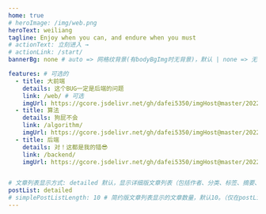 ```yaml
---
home: true
# heroImage: /img/web.png
heroText: weiliang
tagline: Enjoy when you can, and endure when you must
# actionText: 立刻进入 →
# actionLink: /start/
bannerBg: none # auto => 网格纹背景(有bodyBgImg时无背景)，默认 | none => 无 | '大图地址' | background: 自定义背景样式       提示：如发现文本颜色不适应你的背景时可以到palette.styl修改$bannerTextColor变量

features: # 可选的
  - title: 大前端
    details: 这个BUG一定是后端的问题
    link: /web/ # 可选
    imgUrl: https://gcore.jsdelivr.net/gh/dafei5350/imgHost@master/20220625/web.6ko7dr0itgk0.webp # 可选
  - title: 算法
    details: 狗屁不会
    link: /algorithm/
    imgUrl: https://gcore.jsdelivr.net/gh/dafei5350/imgHost@master/20220625/other.35ae8dydv0u0.webp
  - title: 后端
    details: 对！这都是我的错😎
    link: /backend/
    imgUrl: https://gcore.jsdelivr.net/gh/dafei5350/imgHost@master/20220625/more.4rj6phfbsn40.webp


# 文章列表显示方式: detailed 默认，显示详细版文章列表（包括作者、分类、标签、摘要、分页等）| simple => 显示简约版文章列表（仅标题和日期）| none 不显示文章列表
postList: detailed
# simplePostListLength: 10 # 简约版文章列表显示的文章数量，默认10。（仅在postList设置为simple时生效）
---
```

<ClientOnly>
  <WebInfo />
</ClientOnly>
